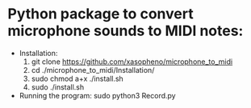 # Python package to convert microphone sounds to MIDI notes:

* Installation: 
	1) git clone https://github.com/xasopheno/microphone_to_midi
	2) cd ./microphone_to_midi/Installation/
	3) sudo chmod a+x ./install.sh
	4) sudo ./install.sh
* Running the program:
	sudo python3 Record.py
